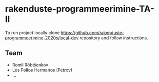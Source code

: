 # rakenduste-programmeerimine-TA-II

To run project locally clone https://github.com/rakenduste-programmeerimine-2020s/local-dev repository and follow instructions.

## Team
- Romil Rõbtšenkov
- Los Pollos Hermanos (Petrov)
- ...
